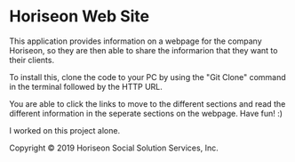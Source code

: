 # Horiseon Web Site

This application provides information on a webpage for the company Horiseon, so they are then able to share the informarion that they want to their clients.

To install this, clone the code to your PC by using the "Git Clone" command in the terminal followed by the HTTP URL.

You are able to click the links to move to the different sections and read the different information in the seperate sections on the webpage. Have fun! :)

I worked on this project alone.

Copyright © 2019 Horiseon Social Solution Services, Inc.